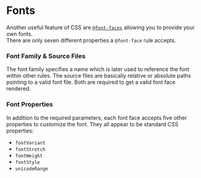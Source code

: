 # Fonts

Another useful feature of CSS are [`@font-faces`](https://developer.mozilla.org/de/docs/Web/CSS/@font-face) allowing you to provide your own fonts.<br>
There are only seven different properties a `@font-face` rule accepts.

### Font Family & Source Files
The font family specifies a name which is later used to reference the font within other rules. The source files are basically relative or absolute paths pointing to a valid font file. Both are required to get a valid font face rendered.

### Font Properties
In addition to the required parameters, each font face accepts five other properties to customize the font. They all appear to be standard CSS properties:

* `fontVariant`
* `fontStretch`
* `fontWeight`
* `fontStyle`
* `unicodeRange`
